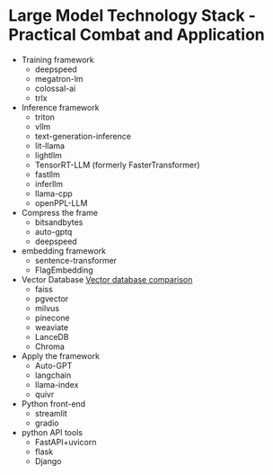 # Large Model Technology Stack - Practical Combat and Application
- Training framework
    - deepspeed
    - megatron-lm
    - colossal-ai
    - trlx
- Inference framework
    - triton
    - vllm
    - text-generation-inference
    - lit-llama
    - lightllm
    - TensorRT-LLM (formerly FasterTransformer)
    - fastllm
    - inferllm
    - llama-cpp
    - openPPL-LLM
- Compress the frame
    - bitsandbytes
    - auto-gptq
    - deepspeed
- embedding framework
    - sentence-transformer
    - FlagEmbedding
- Vector Database [Vector database comparison]("https://www.jianshu.com/p/43cc19426113")
    - faiss
    - pgvector
    - milvus
    - pinecone
    - weaviate
    - LanceDB
    - Chroma
- Apply the framework
    - Auto-GPT
    - langchain
    - llama-index
    - quivr
- Python front-end
    - streamlit
    - gradio
- python API tools
    - FastAPI+uvicorn
    - flask
    - Django